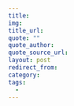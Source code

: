 ```yaml
---
title: 
img: 
title_url: 
quote: ""
quote_author: 
quote_source_url: 
layout: post
redirect_from: 
category: 
tags:
  - 
---
```

